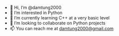 - 👋 Hi, I’m @damtung2000
- 👀 I’m interested in Python
- 🌱 I’m currently learning C++ at a very basic level
- 💞️ I’m looking to collaborate on Python projects
- 📫 You can reach me at damtung2000@gmail.com

<!---
damtung2000/damtung2000 is a ✨ special ✨ repository because its `README.md` (this file) appears on your GitHub profile.
You can click the Preview link to take a look at your changes.
--->
